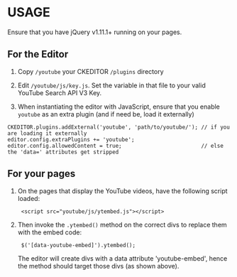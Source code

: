 # USAGE

Ensure that you have jQuery v1.11.1+ running on your pages.

## For the Editor
1. Copy `/youtube` your CKEDITOR `/plugins` directory

2. Edit `/youtube/js/key.js`. Set the variable in that file to your valid
   YouTube Search API V3 Key.

3. When instantiating the editor with JavaScript, ensure that you enable
   `youtube` as an extra plugin (and if need be, load it externally)

```
CKEDITOR.plugins.addExternal('youtube', 'path/to/youtube/'); // if you are loading it externally
editor.config.extraPlugins += 'youtube';
editor.config.allowedContent = true;                         // else the 'data=' attributes get stripped
```

## For your pages
1. On the pages that display the YouTube videos, have the following script loaded:

        <script src="youtube/js/ytembed.js"></script>

2. Then invoke the `.ytembed()` method on the correct divs to replace them with the embed code:

        $('[data-youtube-embed]').ytembed();

   The editor will create divs with a data attribute 'youtube-embed', hence the method should target
   those divs (as shown above).
